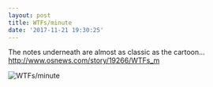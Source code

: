 ```yaml
---
layout: post
title: WTFs/minute
date: '2017-11-21 19:30:25'
---
```


The notes underneath are almost as classic as the cartoon...
http://www.osnews.com/story/19266/WTFs_m

![WTFs/minute](http://www.osnews.com/images/comics/wtfm.jpg)
